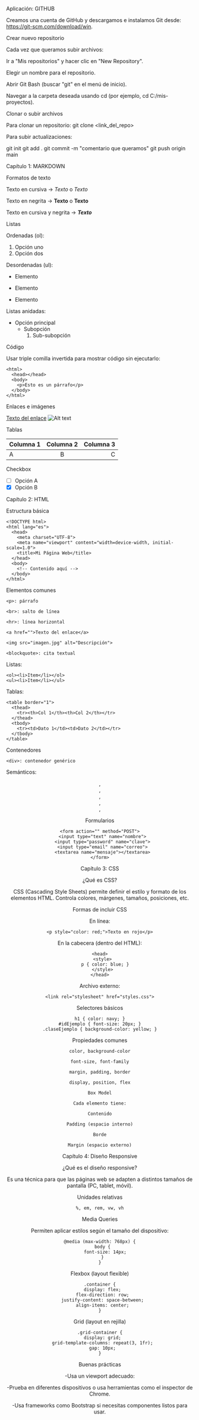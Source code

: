 Aplicación: GITHUB

Creamos una cuenta de GitHub y descargamos e instalamos Git desde: https://git-scm.com/download/win.

Crear nuevo repositorio

Cada vez que queramos subir archivos:

Ir a "Mis repositorios" y hacer clic en "New Repository".

Elegir un nombre para el repositorio.

Abrir Git Bash (buscar "git" en el menú de inicio).

Navegar a la carpeta deseada usando cd (por ejemplo, cd C:/mis-proyectos).

Clonar o subir archivos

Para clonar un repositorio: git clone <link_del_repo>

Para subir actualizaciones:

git init
git add .
git commit -m "comentario que queramos"
git push origin main

Capítulo 1: MARKDOWN

Formatos de texto

Texto en cursiva → *Texto* o _Texto_

Texto en negrita → **Texto** o __Texto__

Texto en cursiva y negrita → **_Texto_**

Listas

Ordenadas (ol):

1. Opción uno
2. Opción dos

Desordenadas (ul):

* Elemento
- Elemento
+ Elemento

Listas anidadas:

- Opción principal
  - Subopción
    1. Sub-subopción

Código

Usar triple comilla invertida para mostrar código sin ejecutarlo:
```
<html>
  <head></head>
  <body>
    <p>Esto es un párrafo</p>
  </body>
</html>
```
Enlaces e imágenes

[Texto del enlace](http://ejemplo.com "Texto emergente")
![Alt text](https://ruta.de.la.imagen.jpg "Texto emergente")

Tablas

| Columna 1 | Columna 2 | Columna 3 |
|:--------- |:---------:| ---------:|
| A        | B         | C         |

Checkbox

- [ ] Opción A
- [X] Opción B

Capítulo 2: HTML

Estructura básica
```
<!DOCTYPE html>
<html lang="es">
  <head>
    <meta charset="UTF-8">
    <meta name="viewport" content="width=device-width, initial-scale=1.0">
    <title>Mi Página Web</title>
  </head>
  <body>
    <!-- Contenido aquí -->
  </body>
</html>
```
Elementos comunes
```
<p>: párrafo

<br>: salto de línea

<hr>: línea horizontal

<a href="">Texto del enlace</a>

<img src="imagen.jpg" alt="Descripción">

<blockquote>: cita textual
```
Listas:
```
<ol><li>Item</li></ol>
<ul><li>Item</li></ul>
```
Tablas:
```
<table border="1">
  <thead>
    <tr><th>Col 1</th><th>Col 2</th></tr>
  </thead>
  <tbody>
    <tr><td>Dato 1</td><td>Dato 2</td></tr>
  </tbody>
</table>
```
Contenedores
```
<div>: contenedor genérico
```
Semánticos: <header>, <nav>, <section>, <article>, <aside>, <footer>

Formularios
```
<form action="" method="POST">
  <input type="text" name="nombre">
  <input type="password" name="clave">
  <input type="email" name="correo">
  <textarea name="mensaje"></textarea>
</form>
```
Capítulo 3: CSS

¿Qué es CSS?

CSS (Cascading Style Sheets) permite definir el estilo y formato de los elementos HTML. Controla colores, márgenes, tamaños, posiciones, etc.

Formas de incluir CSS

En línea:
```
<p style="color: red;">Texto en rojo</p>
```
En la cabecera (dentro del HTML):
```
<head>
  <style>
    p { color: blue; }
  </style>
</head>
```
Archivo externo:
```
<link rel="stylesheet" href="styles.css">
```
Selectores básicos
```
h1 { color: navy; }
#idEjemplo { font-size: 20px; }
.claseEjemplo { background-color: yellow; }
```
Propiedades comunes
```
color, background-color

font-size, font-family

margin, padding, border

display, position, flex

Box Model

Cada elemento tiene:

Contenido

Padding (espacio interno)

Borde

Margin (espacio externo)
```
Capítulo 4: Diseño Responsive

¿Qué es el diseño responsive?

Es una técnica para que las páginas web se adapten a distintos tamaños de pantalla (PC, tablet, móvil).

Unidades relativas
```
%, em, rem, vw, vh
```
Media Queries

Permiten aplicar estilos según el tamaño del dispositivo:
```
@media (max-width: 768px) {
  body {
    font-size: 14px;
  }
}
```
Flexbox (layout flexible)
```
.container {
  display: flex;
  flex-direction: row;
  justify-content: space-between;
  align-items: center;
}
```
Grid (layout en rejilla)
```
.grid-container {
  display: grid;
  grid-template-columns: repeat(3, 1fr);
  gap: 10px;
}
```
Buenas prácticas

-Usa un viewport adecuado: <meta name="viewport" content="width=device-width, initial-scale=1.0">

-Prueba en diferentes dispositivos o usa herramientas como el inspector de Chrome.

-Usa frameworks como Bootstrap si necesitas componentes listos para usar.
